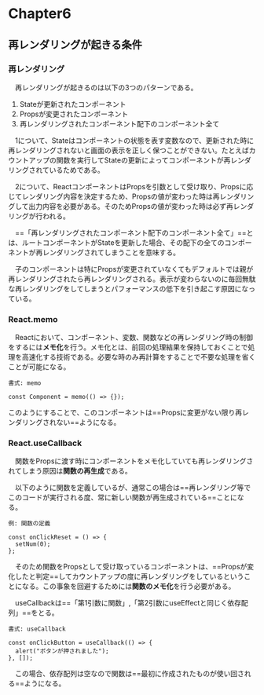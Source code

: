 # Chapter6

## 再レンダリングが起きる条件

### 再レンダリング

　再レンダリングが起きるのは以下の3つのパターンである。

1. Stateが更新されたコンポーネント
2. Propsが変更されたコンポーネント
3. 再レンダリングされたコンポーネント配下のコンポーネント全て

　1について、Stateはコンポーネントの状態を表す変数なので、更新された時に再レンダリングされないと画面の表示を正しく保つことができない。たとえばカウントアップの関数を実行してStateの更新によってコンポーネントが再レンダリングされているためである。

　2について、ReactコンポーネントはPropsを引数として受け取り、Propsに応じてレンダリング内容を決定するため、Propsの値が変わった時は再レンダリングして出力内容を必要がある。そのためPropsの値が変わった時は必ず再レンダリングが行われる。

　==「再レンダリングされたコンポーネント配下のコンポーネント全て」==とは、ルートコンポーネントがStateを更新した場合、その配下の全てのコンポーネントが再レンダリングされてしまうことを意味する。

　子のコンポーネントは特にPropsが変更されていなくてもデフォルトでは親が再レンダリングされたら再レンダリングされる。表示が変わらないのに毎回無駄な再レンダリングをしてしまうとパフォーマンスの低下を引き起こす原因になっている。



### React.memo

　Reactにおいて、コンポーネント、変数、関数などの再レンダリング時の制御をするには**メモ化**を行う。メモ化とは、前回の処理結果を保持しておくことで処理を高速化する技術である。必要な時のみ再計算をすることで不要な処理を省くことが可能になる。

`書式: memo`

```react
const Component = memo(() => {});
```

このようにすることで、このコンポーネントは==Propsに変更がない限り再レンダリングされない==ようになる。



### React.useCallback

　関数をPropsに渡す時にコンポーネントをメモ化していても再レンダリングされてしまう原因は**関数の再生成**である。

　以下のように関数を定義しているが、通常この場合は==再レンダリング等でこのコードが実行される度、常に新しい関数が再生成されている==ことになる。

`例: 関数の定義`

```react
const onClickReset = () => {
  setNum(0);
};
```

　そのため関数をPropsとして受け取っているコンポーネントは、==Propsが変化したと判定==してカウントアップの度に再レンダリングをしているということになる。この事象を回避するためには**関数のメモ化**を行う必要がある。

　useCallbackは==「第1引数に関数」,「第2引数にuseEffectと同じく依存配列」==をとる。

`書式: useCallback`

```react
const onClickButton = useCallback(() => {
  alert("ボタンが押されました");
}, []);
```

　この場合、依存配列は空なので関数は==最初に作成されたものが使い回される==ようになる。

